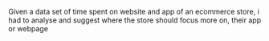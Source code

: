 Given a data set of time spent on website and app of an ecommerce store, i had to analyse and suggest where the store should focus more on, their app or webpage
